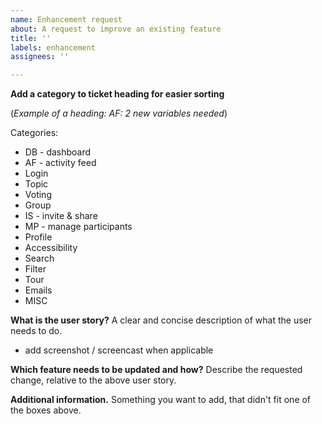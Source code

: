 ```yaml
---
name: Enhancement request
about: A request to improve an existing feature
title: ''
labels: enhancement
assignees: ''

---
```


**Add a category to ticket heading for easier sorting**

(*Example of a heading: AF: 2 new variables needed*)

Categories: 
- DB - dashboard
- AF - activity feed
- Login
- Topic
- Voting
- Group
- IS - invite & share
- MP - manage participants
- Profile
- Accessibility
- Search
- Filter
- Tour
- Emails
- MISC

**What is the user story?**
A clear and concise description of what the user needs to do.
+ add screenshot / screencast when applicable

**Which feature needs to be updated and how?**
Describe the requested change, relative to the above user story.

**Additional information.**
Something you want to add, that didn't fit one of the boxes above.
